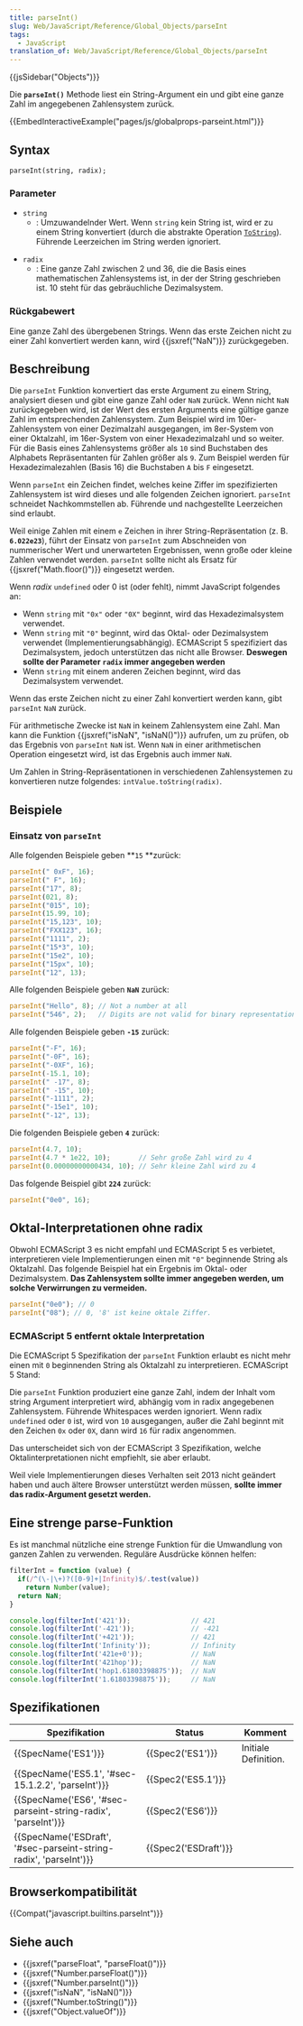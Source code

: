 ```yaml
---
title: parseInt()
slug: Web/JavaScript/Reference/Global_Objects/parseInt
tags:
  - JavaScript
translation_of: Web/JavaScript/Reference/Global_Objects/parseInt
---
```

{{jsSidebar("Objects")}}

Die **`parseInt()`** Methode liest ein String-Argument ein und gibt eine ganze Zahl im angegebenen Zahlensystem zurück.

{{EmbedInteractiveExample("pages/js/globalprops-parseint.html")}}

## Syntax

    parseInt(string, radix);

### Parameter

- `string`
  - : Umzuwandelnder Wert. Wenn `string` kein String ist, wird er zu einem String konvertiert (durch die abstrakte Operation [`ToString`](http://www.ecma-international.org/ecma-262/6.0/#sec-tostring)). Führende Leerzeichen im String werden ignoriert.

<!---->

- `radix`
  - : Eine ganze Zahl zwischen 2 und 36, die die Basis eines mathematischen Zahlensystems ist, in der der String geschrieben ist. 10 steht für das gebräuchliche Dezimalsystem.

### Rückgabewert

Eine ganze Zahl des übergebenen Strings. Wenn das erste Zeichen nicht zu einer Zahl konvertiert werden kann, wird {{jsxref("NaN")}} zurückgegeben.

## Beschreibung

Die `parseInt` Funktion konvertiert das erste Argument zu einem String, analysiert diesen und gibt eine ganze Zahl oder `NaN` zurück. Wenn nicht `NaN` zurückgegeben wird, ist der Wert des ersten Arguments eine gültige ganze Zahl im entsprechenden Zahlensystem. Zum Beispiel wird im 10er-Zahlensystem von einer Dezimalzahl ausgegangen, im 8er-System von einer Oktalzahl, im 16er-System von einer Hexadezimalzahl und so weiter. Für die Basis eines Zahlensystems größer als `10` sind Buchstaben des Alphabets Repräsentanten für Zahlen größer als `9`. Zum Beispiel werden für Hexadezimalezahlen (Basis 16) die Buchstaben `A` bis `F` eingesetzt.

Wenn `parseInt` ein Zeichen findet, welches keine Ziffer im spezifizierten Zahlensystem ist wird dieses und alle folgenden Zeichen ignoriert. `parseInt` schneidet Nachkommstellen ab. Führende und nachgestellte Leerzeichen sind erlaubt.

Weil einige Zahlen mit einem `e` Zeichen in ihrer String-Repräsentation (z. B. **`6.022e23`**), führt der Einsatz von `parseInt` zum Abschneiden von nummerischer Wert und unerwarteten Ergebnissen, wenn große oder kleine Zahlen verwendet werden. `parseInt` sollte nicht als Ersatz für {{jsxref("Math.floor()")}} eingesetzt werden.

Wenn _radix_ `undefined` oder 0 ist (oder fehlt), nimmt JavaScript folgendes an:

- Wenn `string` mit `"0x"` oder `"0X"` beginnt, wird das Hexadezimalsystem verwendet.
- Wenn `string` mit `"0"` beginnt, wird das Oktal- oder Dezimalsystem verwendet (Implementierungsabhängig). ECMAScript 5 spezifiziert das Dezimalsystem, jedoch unterstützen das nicht alle Browser. **Deswegen sollte der Parameter `radix` immer angegeben werden**
- Wenn `string` mit einem anderen Zeichen beginnt, wird das Dezimalsystem verwendet.

Wenn das erste Zeichen nicht zu einer Zahl konvertiert werden kann, gibt `parseInt` `NaN` zurück.

Für arithmetische Zwecke ist `NaN` in keinem Zahlensystem eine Zahl. Man kann die Funktion {{jsxref("isNaN", "isNaN()")}} aufrufen, um zu prüfen, ob das Ergebnis von `parseInt` `NaN` ist. Wenn `NaN` in einer arithmetischen Operation eingesetzt wird, ist das Ergebnis auch immer `NaN`.

Um Zahlen in String-Repräsentationen in verschiedenen Zahlensystemen zu konvertieren nutze folgendes:
`intValue.toString(radix)`.

## Beispiele

### Einsatz von `parseInt`

Alle folgenden Beispiele geben **`15` **zurück:

```js
parseInt(" 0xF", 16);
parseInt(" F", 16);
parseInt("17", 8);
parseInt(021, 8);
parseInt("015", 10);
parseInt(15.99, 10);
parseInt("15,123", 10);
parseInt("FXX123", 16);
parseInt("1111", 2);
parseInt("15*3", 10);
parseInt("15e2", 10);
parseInt("15px", 10);
parseInt("12", 13);
```

Alle folgenden Beispiele geben **`NaN`** zurück:

```js
parseInt("Hello", 8); // Not a number at all
parseInt("546", 2);   // Digits are not valid for binary representations
```

Alle folgenden Beispiele geben **`-15`** zurück:

```js
parseInt("-F", 16);
parseInt("-0F", 16);
parseInt("-0XF", 16);
parseInt(-15.1, 10);
parseInt(" -17", 8);
parseInt(" -15", 10);
parseInt("-1111", 2);
parseInt("-15e1", 10);
parseInt("-12", 13);
```

Die folgenden Beispiele geben **`4`** zurück:

```js
parseInt(4.7, 10);
parseInt(4.7 * 1e22, 10);       // Sehr große Zahl wird zu 4
parseInt(0.00000000000434, 10); // Sehr kleine Zahl wird zu 4
```

Das folgende Beispiel gibt **`224`** zurück:

```js
parseInt("0e0", 16);
```

## Oktal-Interpretationen ohne radix

Obwohl ECMAScript 3 es nicht empfahl und ECMAScript 5 es verbietet, interpretieren viele Implementierungen einen mit `"0"` beginnende String als Oktalzahl. Das folgende Beispiel hat ein Ergebnis im Oktal- oder Dezimalsystem. **Das Zahlensystem sollte immer angegeben werden, um solche Verwirrungen zu vermeiden.**

```js
parseInt("0e0"); // 0
parseInt("08"); // 0, '8' ist keine oktale Ziffer.
```

### ECMAScript 5 entfernt oktale Interpretation

Die ECMAScript 5 Spezifikation der `parseInt` Funktion erlaubt es nicht mehr einen mit `0` beginnenden String als Oktalzahl zu interpretieren. ECMAScript 5 Stand:

Die `parseInt` Funktion produziert eine ganze Zahl, indem der Inhalt vom string Argument interpretiert wird, abhängig vom in radix angegebenen Zahlensystem. Führende Whitespaces werden ignoriert. Wenn radix `undefined` oder `0` ist, wird von `10` ausgegangen, außer die Zahl beginnt mit den Zeichen `0x` oder `0X`, dann wird `16` für radix angenommen.

Das unterscheidet sich von der ECMAScript 3 Spezifikation, welche Oktalinterpretationen nicht empfiehlt, sie aber erlaubt.

Weil viele Implementierungen dieses Verhalten seit 2013 nicht geändert haben und auch ältere Browser unterstützt werden müssen, **sollte immer das radix-Argument gesetzt werden.**

## Eine strenge parse-Funktion

Es ist manchmal nützliche eine strenge Funktion für die Umwandlung von ganzen Zahlen zu verwenden. Reguläre Ausdrücke können helfen:

```js
filterInt = function (value) {
  if(/^(\-|\+)?([0-9]+|Infinity)$/.test(value))
    return Number(value);
  return NaN;
}

console.log(filterInt('421'));               // 421
console.log(filterInt('-421'));              // -421
console.log(filterInt('+421'));              // 421
console.log(filterInt('Infinity'));          // Infinity
console.log(filterInt('421e+0'));            // NaN
console.log(filterInt('421hop'));            // NaN
console.log(filterInt('hop1.61803398875'));  // NaN
console.log(filterInt('1.61803398875'));     // NaN
```

## Spezifikationen

| Spezifikation                                                                            | Status                       | Komment              |
| ---------------------------------------------------------------------------------------- | ---------------------------- | -------------------- |
| {{SpecName('ES1')}}                                                                 | {{Spec2('ES1')}}         | Initiale Definition. |
| {{SpecName('ES5.1', '#sec-15.1.2.2', 'parseInt')}}                     | {{Spec2('ES5.1')}}     |                      |
| {{SpecName('ES6', '#sec-parseint-string-radix', 'parseInt')}}         | {{Spec2('ES6')}}         |                      |
| {{SpecName('ESDraft', '#sec-parseint-string-radix', 'parseInt')}} | {{Spec2('ESDraft')}} |                      |

## Browserkompatibilität

{{Compat("javascript.builtins.parseInt")}}

## Siehe auch

- {{jsxref("parseFloat", "parseFloat()")}}
- {{jsxref("Number.parseFloat()")}}
- {{jsxref("Number.parseInt()")}}
- {{jsxref("isNaN", "isNaN()")}}
- {{jsxref("Number.toString()")}}
- {{jsxref("Object.valueOf")}}
